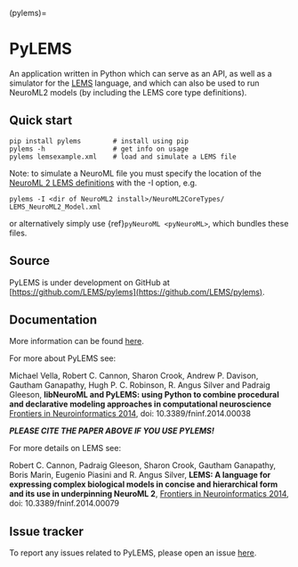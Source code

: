 (pylems)=
# PyLEMS

An application written in Python which can serve as an API, as well as a simulator for
the [LEMS](http://lems.github.io/LEMS) language, and which can also be used to run NeuroML2
models (by including the LEMS core type definitions).


## Quick start

```
pip install pylems        # install using pip
pylems -h                 # get info on usage
pylems lemsexample.xml    # load and simulate a LEMS file

```

Note: to simulate a NeuroML file you must specify the location of the [NeuroML 2 LEMS definitions](https://github.com/NeuroML/NeuroML2/tree/master/NeuroML2CoreTypes) with the -I option, e.g.
```
pylems -I <dir of NeuroML2 install>/NeuroML2CoreTypes/  LEMS_NeuroML2_Model.xml
```

or alternatively simply use {ref}`pyNeuroML <pyNeuroML>`, which bundles these files.

## Source

PyLEMS is under development on GitHub at [https://github.com/LEMS/pylems](https://github.com/LEMS/pylems).

## Documentation

More information can be found [here](https://github.com/LEMS/pylems).

For more about PyLEMS see:

Michael Vella, Robert C. Cannon, Sharon Crook, Andrew P. Davison, Gautham Ganapathy, Hugh P. C. Robinson, R. Angus Silver and Padraig Gleeson,
**libNeuroML and PyLEMS: using Python to combine procedural and declarative modeling approaches in computational neuroscience**
[Frontiers in Neuroinformatics 2014](http://journal.frontiersin.org/Journal/10.3389/fninf.2014.00038/abstract), doi: 10.3389/fninf.2014.00038

_**PLEASE CITE THE PAPER ABOVE IF YOU USE PYLEMS!**_

For more details on LEMS see:

Robert C. Cannon, Padraig Gleeson, Sharon Crook, Gautham Ganapathy, Boris Marin, Eugenio Piasini and R. Angus Silver,
**LEMS: A language for expressing complex biological models in concise and hierarchical form and its use in underpinning NeuroML 2**,
[Frontiers in Neuroinformatics 2014](http://journal.frontiersin.org/Journal/10.3389/fninf.2014.00079/abstract), doi: 10.3389/fninf.2014.00079

## Issue tracker

To report any issues related to PyLEMS, please open an issue [here](https://github.com/LEMS/pylems/issues).
